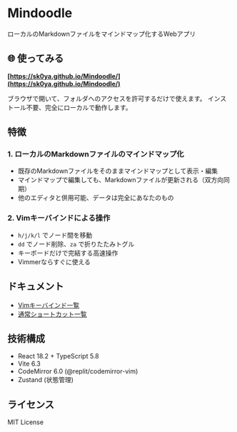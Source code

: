 # Mindoodle

ローカルのMarkdownファイルをマインドマップ化するWebアプリ

## 🌐 使ってみる

**[https://sk0ya.github.io/Mindoodle/](https://sk0ya.github.io/Mindoodle/)**

ブラウザで開いて、フォルダへのアクセスを許可するだけで使えます。
インストール不要、完全にローカルで動作します。

## 特徴

### 1. ローカルのMarkdownファイルのマインドマップ化

- 既存のMarkdownファイルをそのままマインドマップとして表示・編集
- マインドマップで編集しても、Markdownファイルが更新される（双方向同期）
- 他のエディタと併用可能、データは完全にあなたのもの

### 2. Vimキーバインドによる操作

- `h/j/k/l` でノード間を移動
- `dd` でノード削除、`za` で折りたたみトグル
- キーボードだけで完結する高速操作
- Vimmerならすぐに使える

## ドキュメント

- [Vimキーバインド一覧](docs/vim-keybindings.md)
- [通常ショートカット一覧](docs/shortcuts.md)

## 技術構成

- React 18.2 + TypeScript 5.8
- Vite 6.3
- CodeMirror 6.0 (@replit/codemirror-vim)
- Zustand (状態管理)

## ライセンス

MIT License
